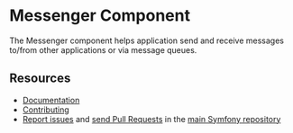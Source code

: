 Messenger Component
===================

The Messenger component helps application send and receive messages to/from other applications or via
message queues.

Resources
---------

  * [Documentation](https://symfony.com/doc/current/components/messenger.html)
  * [Contributing](https://symfony.com/doc/current/contributing/index.html)
  * [Report issues](https://github.com/symfony/symfony/issues) and
    [send Pull Requests](https://github.com/symfony/symfony/pulls)
    in the [main Symfony repository](https://github.com/symfony/symfony)
